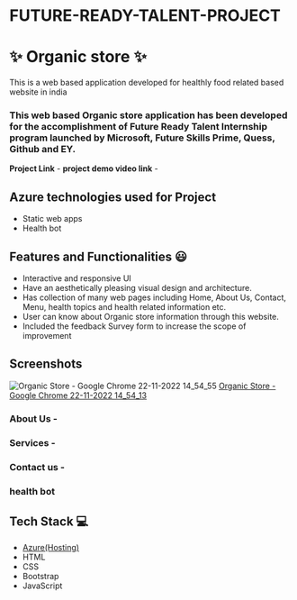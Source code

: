 # FUTURE-READY-TALENT-PROJECT
# ✨ Organic store ✨

This is a web based application developed for healthly food related based website in india

### This web based Organic store application has been developed for the accomplishment of Future Ready Talent Internship program launched by Microsoft, Future Skills Prime, Quess, Github and EY.


**Project Link** -
**project demo video link** - 

## Azure technologies used for Project

- Static web apps
- Health bot

## Features and Functionalities 😃

- Interactive and responsive UI
- Have an aesthetically pleasing visual design and architecture.
- Has collection of many web pages including Home, About Us, Contact, Menu, health topics and health related information etc.
- User can know about Organic store information through this website.
- Included the feedback Survey form to increase the scope of improvement 

## Screenshots
![Organic Store - Google Chrome 22-11-2022 14_54_55](https://user-images.githubusercontent.com/115798440/203277454-33470aa6-3db8-4873-9c8d-0d3f5196bbe4.png)
[Organic Store - Google Chrome 22-11-2022 14_54_13](https://user-images.githubusercontent.com/115798440/203277293-36a5d81a-47ee-4e96-b295-781d4ec44016.png)

   

### About Us -



### Services -



### Contact us -



### health bot




## Tech Stack 💻

- [Azure(Hosting)](https://azure.microsoft.com/en-in/features/azure-portal/)
- HTML
- CSS
- Bootstrap
- JavaScript
